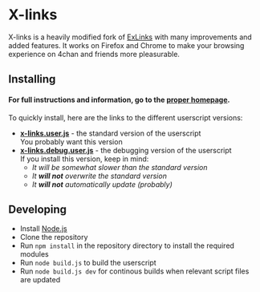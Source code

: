 # X-links

X-links is a heavily modified fork of [ExLinks](https://github.com/Hupotronic/ExLinks) with many improvements and added features.
It works on Firefox and Chrome to make your browsing experience on 4chan and friends more pleasurable.


## Installing

#### For full instructions and information, go to the [proper homepage](https://dnsev-h.github.io/x-links/).

To quickly install, here are the links to the different userscript versions:

* <b>[x-links.user.js](https://raw.githubusercontent.com/dnsev-h/x-links/stable/builds/x-links.user.js)</b> - the standard version of the userscript<br />
  You probably want this version
* <b>[x-links.debug.user.js](https://raw.githubusercontent.com/dnsev-h/x-links/stable/builds/x-links.debug.user.js)</b> - the debugging version of the userscript<br />
  If you install this version, keep in mind:
  * <i>It will be somewhat slower than the standard version</i>
  * <i>It <b>will not</b> overwrite the standard version</i>
  * <i>It <b>will not</b> automatically update (probably)</i>


## Developing

* Install [Node.js](https://nodejs.org/)
* Clone the repository
* Run `npm install` in the repository directory to install the required modules
* Run `node build.js` to build the userscript
* Run `node build.js dev` for continous builds when relevant script files are updated
